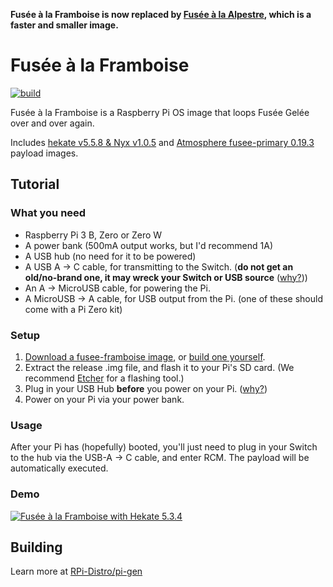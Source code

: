 **Fusée à la Framboise is now replaced by [Fusée à la Alpestre](https://github.com/kleo/fusee-alpestre), which is a faster and smaller image.**

# Fusée à la Framboise
[![build](https://github.com/kleo/fusee-framboise/actions/workflows/build.yml/badge.svg)](https://github.com/kleo/fusee-framboise/actions/workflows/build.yml)

Fusée à la Framboise is a Raspberry Pi OS image that loops Fusée Gelée over and over again.

Includes [hekate v5.5.8 & Nyx v1.0.5](https://github.com/CTCaer/hekate/releases/tag/v5.5.7) and [Atmosphere fusee-primary 0.19.3](https://github.com/Atmosphere-NX/Atmosphere/releases/tag/0.19.3) payload images.

## Tutorial

### What you need

 * Raspberry Pi 3 B, Zero or Zero W
 * A power bank (500mA output works, but I'd recommend 1A)
 * A USB hub (no need for it to be powered)
 * A USB A -> C cable, for transmitting to the Switch. (**do not get an old/no-brand one, it may wreck your Switch or USB source** ([why?](https://pastebin.com/80QXsefE)))
 * An A -> MicroUSB cable, for powering the Pi.
 * A MicroUSB -> A cable, for USB output from the Pi. (one of these should come with a Pi Zero kit)

### Setup

 1. [Download a fusee-framboise image](https://github.com/kleo/fusee-framboise/releases), or [build one yourself](#building).
 2. Extract the release .img file, and flash it to your Pi's SD card. (We recommend [Etcher](https://etcher.io) for a flashing tool.)
 3. Plug in your USB Hub **before** you power on your Pi. ([why?](https://www.raspberrypi.org/forums/viewtopic.php?t=23205#p217196))
 4. Power on your Pi via your power bank.

### Usage

After your Pi has (hopefully) booted, you'll just need to plug in your Switch to the hub via the USB-A -> C cable, and enter RCM. The payload will be automatically executed.

### Demo

[![Fusée à la Framboise with Hekate 5.3.4](https://img.youtube.com/vi/CdMKe9dGHEk/hqdefault.jpg)](https://youtu.be/CdMKe9dGHEk)

## Building  

Learn more at [RPi-Distro/pi-gen](https://github.com/RPi-Distro/pi-gen)
